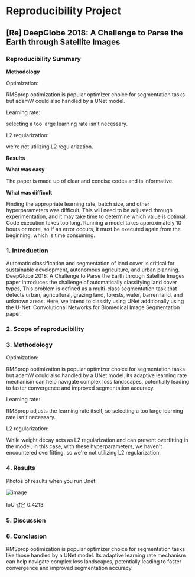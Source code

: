 # Reproducibility Project
## [Re] DeepGlobe 2018: A Challenge to Parse the Earth through Satellite Images

### Reproducibility Summary

**Methodology**  

Optimization:  

RMSprop optimization is popular optimizer choice for segmentation tasks but adamW could also handled by a UNet model.  

Learning rate:  

selecting a too large learning rate isn't necessary.  

L2 regularization:   

we're not utilizing L2 regularization.

**Results**

**What was easy**  

The paper is made up of clear and concise codes and is informative.

**What was difficult**  

Finding the appropriate learning rate, batch size, and other hyperparameters was difficult. This will need to be adjusted through experimentation, and it may take time to determine which value is optimal. Code execution takes too long. Running a model takes approximately 10 hours or more, so if an error occurs, it must be executed again from the beginning, which is time consuming.

### 1. Introduction
Automatic classification and segmentation of land cover is critical for sustainable development, autonomous agriculture, and urban planning. DeepGlobe 2018: A Challenge to Parse the Earth through Satellite Images paper introduces the challenge of automatically classifying land cover types, This problem is defined as a multi-class segmentation task that detects urban, agricultural, grazing land, forests, water, barren land, and unknown areas. Here, we intend to classify using UNet additionally using the U-Net: Convolutional Networks for Biomedical Image Segmentation paper.

### 2. Scope of reproducibility

### 3. Methodology
Optimization:  

RMSprop optimization is popular optimizer choice for segmentation tasks but adamW could also handled by a UNet model. Its adaptive learning rate mechanism can help navigate complex loss landscapes, potentially leading to faster convergence and improved segmentation accuracy. 

Learning rate:  

RMSprop adjusts the learning rate itself, so selecting a too large learning rate isn't necessary.

L2 regularization:  

While weight decay acts as L2 regularization and can prevent overfitting in the model, in this case, with these hyperparameters, we haven't encountered overfitting, so we're not utilizing L2 regularization.

### 4. Results
Photos of results when you run Unet 

![image](https://github.com/jimmynkim/HW3/assets/75557016/8ef302a0-3e4f-43f6-a516-5c721f3c9ea7)  

IoU 값은 0.4213

### 5. Discussion


### 6. Conclusion
RMSprop  optimization is popular optimizer choice for segmentation tasks  like those handled by a UNet model. Its adaptive learning rate mechanism can help navigate complex loss landscapes, potentially leading to faster convergence and improved segmentation accuracy. 

